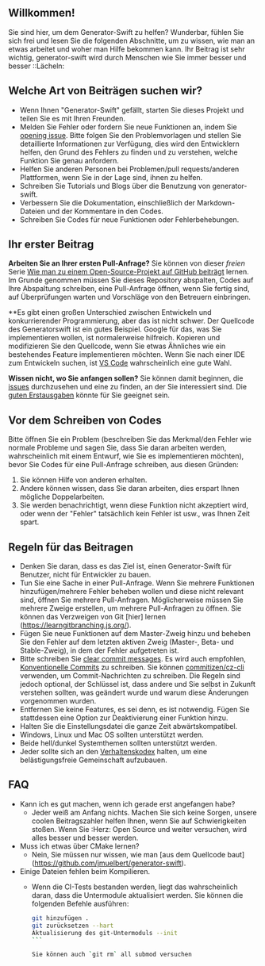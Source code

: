 ## Willkommen!

Sie sind hier, um dem Generator-Swift zu helfen? Wunderbar, fühlen Sie sich frei und lesen Sie die folgenden Abschnitte, um zu wissen, wie man an etwas arbeitet und woher man Hilfe bekommen kann. Ihr Beitrag ist sehr wichtig, generator-swift wird durch Menschen wie Sie immer besser und besser ::Lächeln:

## Welche Art von Beiträgen suchen wir?

- Wenn Ihnen "Generator-Swift" gefällt, starten Sie dieses Projekt und teilen Sie es mit Ihren Freunden.
- Melden Sie Fehler oder fordern Sie neue Funktionen an, indem Sie [opening issue](https://github.com/jmuelbert/generator-swift/issues/new/choose). Bitte folgen Sie den Problemvorlagen und stellen Sie detaillierte Informationen zur Verfügung, dies wird den Entwicklern helfen, den Grund des Fehlers zu finden und zu verstehen, welche Funktion Sie genau anfordern.
- Helfen Sie anderen Personen bei Problemen/pull requests/anderen Plattformen, wenn Sie in der Lage sind, ihnen zu helfen.
- Schreiben Sie Tutorials und Blogs über die Benutzung von generator-swift.
- Verbessern Sie die Dokumentation, einschließlich der Markdown-Dateien und der Kommentare in den Codes.
- Schreiben Sie Codes für neue Funktionen oder Fehlerbehebungen.

## Ihr erster Beitrag

**Arbeiten Sie an Ihrer ersten Pull-Anfrage?** Sie können von dieser *freien* Serie [Wie man zu einem Open-Source-Projekt auf GitHub beiträgt](https://egghead.io/series/how-to-contribute-to-an-open-source-project-on-github) lernen. Im Grunde genommen müssen Sie dieses Repository abspalten, Codes auf Ihre Abspaltung schreiben, eine Pull-Anfrage öffnen, wenn Sie fertig sind, auf Überprüfungen warten und Vorschläge von den Betreuern einbringen.

**Es gibt einen großen Unterschied zwischen Entwickeln und konkurrierender Programmierung, aber das ist nicht schwer. Der Quellcode des Generatorswift ist ein gutes Beispiel. Google für das, was Sie implementieren wollen, ist normalerweise hilfreich. Kopieren und modifizieren Sie den Quellcode, wenn Sie etwas Ähnliches wie ein bestehendes Feature implementieren möchten. Wenn Sie nach einer IDE zum Entwickeln suchen, ist [VS Code](https://code.visualstudio.com/) wahrscheinlich eine gute Wahl.

**Wissen nicht, wo Sie anfangen sollen?** Sie können damit beginnen, die [issues](https://github.com/jmuelbert/generator-swift/issues) durchzusehen und eine zu finden, an der Sie interessiert sind. Die [guten Erstausgaben](https://github.com/jmuelbert/generator-swift/issues?q=is%3Aissue+ist%3Aopen+Label%3A%22gute+Erste+Erste+Ausgabe%22) könnte für Sie geeignet sein.

## Vor dem Schreiben von Codes

Bitte öffnen Sie ein Problem (beschreiben Sie das Merkmal/den Fehler wie normale Probleme und sagen Sie, dass Sie daran arbeiten werden, wahrscheinlich mit einem Entwurf, wie Sie es implementieren möchten), bevor Sie Codes für eine Pull-Anfrage schreiben, aus diesen Gründen:

1. Sie können Hilfe von anderen erhalten.
2. Andere können wissen, dass Sie daran arbeiten, dies erspart Ihnen mögliche Doppelarbeiten.
3. Sie werden benachrichtigt, wenn diese Funktion nicht akzeptiert wird, oder wenn der "Fehler" tatsächlich kein Fehler ist usw., was Ihnen Zeit spart.

## Regeln für das Beitragen

- Denken Sie daran, dass es das Ziel ist, einen Generator-Swift für Benutzer, nicht für Entwickler zu bauen.
- Tun Sie eine Sache in einer Pull-Anfrage. Wenn Sie mehrere Funktionen hinzufügen/mehrere Fehler beheben wollen und diese nicht relevant sind, öffnen Sie mehrere Pull-Anfragen. Möglicherweise müssen Sie mehrere Zweige erstellen, um mehrere Pull-Anfragen zu öffnen. Sie können das Verzweigen von Git [hier] lernen (https://learngitbranching.js.org/).
- Fügen Sie neue Funktionen auf dem Master-Zweig hinzu und beheben Sie den Fehler auf dem letzten aktiven Zweig (Master-, Beta- und Stable-Zweig), in dem der Fehler aufgetreten ist.
- Bitte schreiben Sie [clear commit messages](https://chris.beams.io/posts/git-commit/). Es wird auch empfohlen, [Konventionelle Commits](https://www.conventionalcommits.org/) zu schreiben. Sie können [commitizen/cz-cli](https://github.com/commitizen/cz-cli) verwenden, um Commit-Nachrichten zu schreiben. Die Regeln sind jedoch optional, der Schlüssel ist, dass andere und Sie selbst in Zukunft verstehen sollten, was geändert wurde und warum diese Änderungen vorgenommen wurden.
- Entfernen Sie keine Features, es sei denn, es ist notwendig. Fügen Sie stattdessen eine Option zur Deaktivierung einer Funktion hinzu.
- Halten Sie die Einstellungsdatei die ganze Zeit abwärtskompatibel.
- Windows, Linux und Mac OS sollten unterstützt werden.
- Beide hell/dunkel Systemthemen sollten unterstützt werden.
- Jeder sollte sich an den [Verhaltenskodex](CODE_OF_CONDUCT_de-DE.md) halten, um eine belästigungsfreie Gemeinschaft aufzubauen.

## FAQ

- Kann ich es gut machen, wenn ich gerade erst angefangen habe?
  - Jeder weiß am Anfang nichts. Machen Sie sich keine Sorgen, unsere coolen Beitragszahler helfen Ihnen, wenn Sie auf Schwierigkeiten stoßen. Wenn Sie :Herz: Open Source und weiter versuchen, wird alles besser und besser werden.
- Muss ich etwas über CMake lernen?
  - Nein, Sie müssen nur wissen, wie man [aus dem Quellcode baut] (https://github.com/jmuelbert/generator-swift).
- Einige Dateien fehlen beim Kompilieren.
  - Wenn die CI-Tests bestanden werden, liegt das wahrscheinlich daran, dass die Untermodule aktualisiert werden. Sie können die folgenden Befehle ausführen:

    ````sh
    git hinzufügen .
    git zurücksetzen --hart
    Aktualisierung des git-Untermoduls --init
    ```

    Sie können auch `git rm` all submod versuchen
